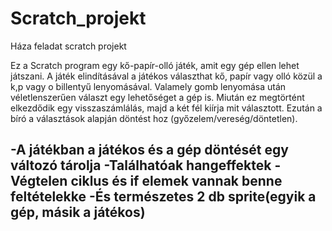 # Scratch_projekt
Háza feladat scratch projekt


Ez a Scratch program egy kő-papír-olló játék, amit egy gép ellen lehet játszani.
A játék elindításával a játékos választhat kő, papír vagy olló közül a k,p vagy o billentyű lenyomásával.
Valamely gomb lenyomása után véletlenszerűen választ egy lehetőséget a gép is.
Miután ez megtörtént elkezdődik egy visszaszámlálás, majd a két fél kiírja mit választott.
Ezután a bíró a választások alapján döntést hoz (győzelem/vereség/döntetlen).

-A játékban a játékos és a gép döntését egy változó tárolja
-Találhatóak hangeffektek
-Végtelen ciklus és if elemek vannak benne feltételekke
-És természetes 2 db sprite(egyik a gép, másik a játékos)
-

